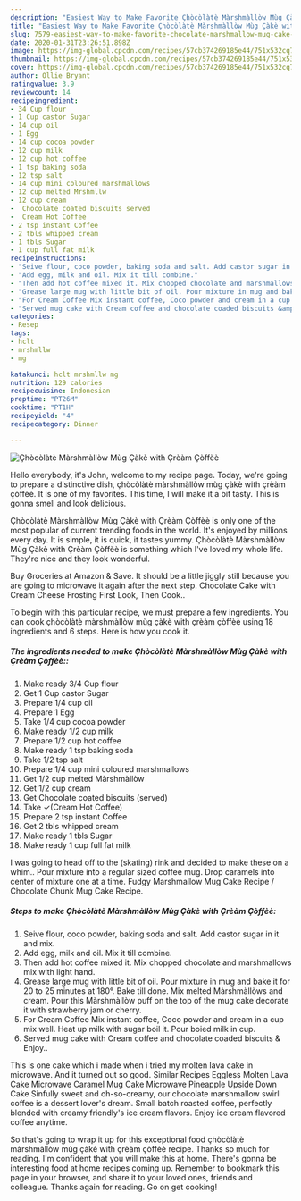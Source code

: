 ```yaml
---
description: "Easiest Way to Make Favorite Çhòcòlàtè Màrshmàllòw Mùg Çàkè with Çrèàm Çòffèè"
title: "Easiest Way to Make Favorite Çhòcòlàtè Màrshmàllòw Mùg Çàkè with Çrèàm Çòffèè"
slug: 7579-easiest-way-to-make-favorite-chocolate-marshmallow-mug-cake-with-cream-coffee
date: 2020-01-31T23:26:51.898Z
image: https://img-global.cpcdn.com/recipes/57cb374269185e44/751x532cq70/chocolate-marshmallow-mug-cake-with-cream-coffee-recipe-main-photo.jpg
thumbnail: https://img-global.cpcdn.com/recipes/57cb374269185e44/751x532cq70/chocolate-marshmallow-mug-cake-with-cream-coffee-recipe-main-photo.jpg
cover: https://img-global.cpcdn.com/recipes/57cb374269185e44/751x532cq70/chocolate-marshmallow-mug-cake-with-cream-coffee-recipe-main-photo.jpg
author: Ollie Bryant
ratingvalue: 3.9
reviewcount: 14
recipeingredient:
- 34 Cup flour
- 1 Cup castor Sugar
- 14 cup oil
- 1 Egg
- 14 cup cocoa powder
- 12 cup milk
- 12 cup hot coffee
- 1 tsp baking soda
- 12 tsp salt
- 14 cup mini coloured marshmallows
- 12 cup melted Mrshmllw
- 12 cup cream
-  Chocolate coated biscuits served
-  Cream Hot Coffee
- 2 tsp instant Coffee
- 2 tbls whipped cream
- 1 tbls Sugar
- 1 cup full fat milk
recipeinstructions:
- "Seive flour, coco powder, baking soda and salt. Add castor sugar in it and mix."
- "Add egg, milk and oil. Mix it till combine."
- "Then add hot coffee mixed it. Mix chopped chocolate and marshmallows mix with light hand."
- "Grease large mug with little bit of oil. Pour mixture in mug and bake it for 20 to 25 minutes at 180°. Bake till done. Mix melted Màrshmàllòws and cream. Pour this Màrshmàllòw puff on the top of the mug cake decorate it with strawberry jam or cherry."
- "For Cream Coffee Mix instant coffee, Coco powder and cream in a cup mix well. Heat up milk with sugar boil it. Pour boied milk in cup."
- "Served mug cake with Cream coffee and chocolate coaded biscuits &amp; Enjoy.."
categories:
- Resep
tags:
- hclt
- mrshmllw
- mg

katakunci: hclt mrshmllw mg
nutrition: 129 calories
recipecuisine: Indonesian
preptime: "PT26M"
cooktime: "PT1H"
recipeyield: "4"
recipecategory: Dinner

---
```



![Çhòcòlàtè Màrshmàllòw Mùg Çàkè with Çrèàm Çòffèè](https://img-global.cpcdn.com/recipes/57cb374269185e44/751x532cq70/chocolate-marshmallow-mug-cake-with-cream-coffee-recipe-main-photo.jpg)

Hello everybody, it's John, welcome to my recipe page. Today, we're going to prepare a distinctive dish, çhòcòlàtè màrshmàllòw mùg çàkè with çrèàm çòffèè. It is one of my favorites. This time, I will make it a bit tasty. This is gonna smell and look delicious.

Çhòcòlàtè Màrshmàllòw Mùg Çàkè with Çrèàm Çòffèè is only one of the most popular of current trending foods in the world. It's enjoyed by millions every day. It is simple, it is quick, it tastes yummy. Çhòcòlàtè Màrshmàllòw Mùg Çàkè with Çrèàm Çòffèè is something which I've loved my whole life. They're nice and they look wonderful.

Buy Groceries at Amazon &amp; Save. It should be a little jiggly still because you are going to microwave it again after the next step. Chocolate Cake with Cream Cheese Frosting First Look, Then Cook..


To begin with this particular recipe, we must prepare a few ingredients. You can cook çhòcòlàtè màrshmàllòw mùg çàkè with çrèàm çòffèè using 18 ingredients and 6 steps. Here is how you cook it.

##### The ingredients needed to make Çhòcòlàtè Màrshmàllòw Mùg Çàkè with Çrèàm Çòffèè::

1. Make ready 3/4 Cup flour
1. Get 1 Cup castor Sugar
1. Prepare 1/4 cup oil
1. Prepare 1 Egg
1. Take 1/4 cup cocoa powder
1. Make ready 1/2 cup milk
1. Prepare 1/2 cup hot coffee
1. Make ready 1 tsp baking soda
1. Take 1/2 tsp salt
1. Prepare 1/4 cup mini coloured marshmallows
1. Get 1/2 cup melted Màrshmàllòw
1. Get 1/2 cup cream
1. Get  Chocolate coated biscuits (served)
1. Take  ✓(Cream Hot Coffee)
1. Prepare 2 tsp instant Coffee
1. Get 2 tbls whipped cream
1. Make ready 1 tbls Sugar
1. Make ready 1 cup full fat milk


I was going to head off to the (skating) rink and decided to make these on a whim.. Pour mixture into a regular sized coffee mug. Drop caramels into center of mixture one at a time. Fudgy Marshmallow Mug Cake Recipe / Chocolate Chunk Mug Cake Recipe. 

##### Steps to make Çhòcòlàtè Màrshmàllòw Mùg Çàkè with Çrèàm Çòffèè:

1. Seive flour, coco powder, baking soda and salt. Add castor sugar in it and mix.
1. Add egg, milk and oil. Mix it till combine.
1. Then add hot coffee mixed it. Mix chopped chocolate and marshmallows mix with light hand.
1. Grease large mug with little bit of oil. Pour mixture in mug and bake it for 20 to 25 minutes at 180°. Bake till done. Mix melted Màrshmàllòws and cream. Pour this Màrshmàllòw puff on the top of the mug cake decorate it with strawberry jam or cherry.
1. For Cream Coffee Mix instant coffee, Coco powder and cream in a cup mix well. Heat up milk with sugar boil it. Pour boied milk in cup.
1. Served mug cake with Cream coffee and chocolate coaded biscuits &amp; Enjoy..


This is one cake which i made when i tried my molten lava cake in microwave. And it turned out so good. Similar Recipes Eggless Molten Lava Cake Microwave Caramel Mug Cake Microwave Pineapple Upside Down Cake Sinfully sweet and oh-so-creamy, our chocolate marshmallow swirl coffee is a dessert lover&#39;s dream. Small batch roasted coffee, perfectly blended with creamy friendly&#39;s ice cream flavors. Enjoy ice cream flavored coffee anytime. 

So that's going to wrap it up for this exceptional food çhòcòlàtè màrshmàllòw mùg çàkè with çrèàm çòffèè recipe. Thanks so much for reading. I'm confident that you will make this at home. There's gonna be interesting food at home recipes coming up. Remember to bookmark this page in your browser, and share it to your loved ones, friends and colleague. Thanks again for reading. Go on get cooking!
